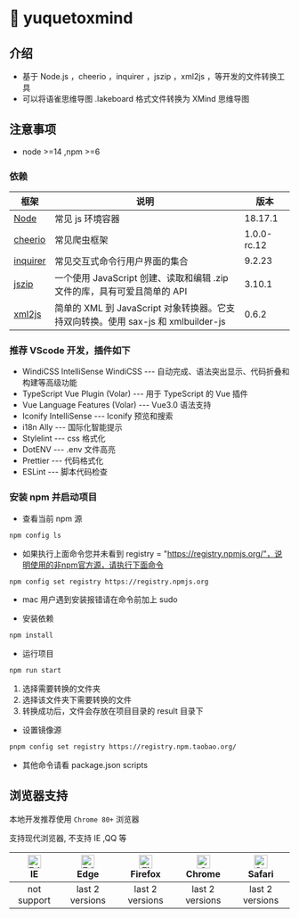 # 🌈 yuquetoxmind

## 介绍

- 基于 Node.js ，cheerio ，inquirer ，jszip ，xml2js ，等开发的文件转换工具
- 可以将语雀思维导图 .lakeboard 格式文件转换为 XMind 思维导图

## 注意事项

- node >=14 ,npm >=6

### 依赖

| 框架                                                | 说明                                                                              | 版本        |
| --------------------------------------------------- | --------------------------------------------------------------------------------- | ----------- |
| [Node](https://nodejs.org/en)                       | 常见 js 环境容器                                                                  | 18.17.1     |
| [cheerio](https://www.npmjs.com/package/cheerio)    | 常见爬虫框架                                                                      | 1.0.0-rc.12 |
| [inquirer ](https://www.npmjs.com/package/inquirer) | 常见交互式命令行用户界面的集合                                                    | 9.2.23      |
| [jszip ](https://www.npmjs.com/package/jszip)       | 一个使用 JavaScript 创建、读取和编辑 .zip 文件的库，具有可爱且简单的 API          | 3.10.1      |
| [xml2js ](https://www.npmjs.com/package/xml2js)     | 简单的 XML 到 JavaScript 对象转换器。它支持双向转换。使用 sax-js 和 xmlbuilder-js | 0.6.2       |

### 推荐 VScode 开发，插件如下

- WindiCSS IntelliSense WindiCSS --- 自动完成、语法突出显示、代码折叠和构建等高级功能
- TypeScript Vue Plugin (Volar) --- 用于 TypeScript 的 Vue 插件
- Vue Language Features (Volar) --- Vue3.0 语法支持
- Iconify IntelliSense --- Iconify 预览和搜索
- i18n Ally --- 国际化智能提示
- Stylelint --- css 格式化
- DotENV --- .env 文件高亮
- Prettier --- 代码格式化
- ESLint --- 脚本代码检查

### 安装 npm 并启动项目

- 查看当前 npm 源

```bash
npm config ls
```

- 如果执行上面命令您并未看到 registry = "https://registry.npmjs.org/"，说明使用的非npm官方源，请执行下面命令

```bash
npm config set registry https://registry.npmjs.org
```

- mac 用户遇到安装报错请在命令前加上 sudo

- 安装依赖

```bash
npm install
```

- 运行项目

```bash
npm run start
```

1. 选择需要转换的文件夹
2. 选择该文件夹下需要转换的文件
3. 转换成功后，文件会存放在项目目录的 result 目录下

- 设置镜像源

```bash
pnpm config set registry https://registry.npm.taobao.org/
```

- 其他命令请看 package.json scripts

## 浏览器支持

本地开发推荐使用 `Chrome 80+` 浏览器

支持现代浏览器, 不支持 IE ,QQ 等

| [<img src="https://raw.githubusercontent.com/alrra/browser-logos/master/src/archive/internet-explorer_9-11/internet-explorer_9-11_48x48.png" alt=" Edge" width="24px" height="24px" />](http://godban.github.io/browsers-support-badges/)</br>IE | [<img src="https://raw.githubusercontent.com/alrra/browser-logos/master/src/edge/edge_48x48.png" alt=" Edge" width="24px" height="24px" />](http://godban.github.io/browsers-support-badges/)</br>Edge | [<img src="https://raw.githubusercontent.com/alrra/browser-logos/master/src/firefox/firefox_48x48.png" alt="Firefox" width="24px" height="24px" />](http://godban.github.io/browsers-support-badges/)</br>Firefox | [<img src="https://raw.githubusercontent.com/alrra/browser-logos/master/src/chrome/chrome_48x48.png" alt="Chrome" width="24px" height="24px" />](http://godban.github.io/browsers-support-badges/)</br>Chrome | [<img src="https://raw.githubusercontent.com/alrra/browser-logos/master/src/safari/safari_48x48.png" alt="Safari" width="24px" height="24px" />](http://godban.github.io/browsers-support-badges/)</br>Safari |
| :----------------------------------------------------------------------------------------------------------------------------------------------------------------------------------------------------------------------------------------------: | :----------------------------------------------------------------------------------------------------------------------------------------------------------------------------------------------------: | :---------------------------------------------------------------------------------------------------------------------------------------------------------------------------------------------------------------: | :-----------------------------------------------------------------------------------------------------------------------------------------------------------------------------------------------------------: | :-----------------------------------------------------------------------------------------------------------------------------------------------------------------------------------------------------------: |
|                                                                                                                   not support                                                                                                                    |                                                                                            last 2 versions                                                                                             |                                                                                                  last 2 versions                                                                                                  |                                                                                                last 2 versions                                                                                                |                                                                                                last 2 versions                                                                                                |
